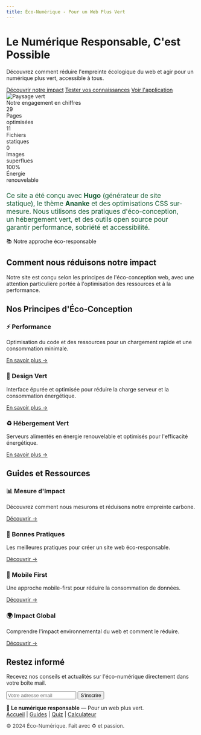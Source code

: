 ```yaml
---
title: Éco-Numérique - Pour un Web Plus Vert
---
```


<div class="eco-hero">
  <div class="eco-hero-left">
    <h1>Le Numérique Responsable, C'est Possible</h1>
    <p class="eco-hero-subtitle">
      Découvrez comment réduire l'empreinte écologique du web et agir pour un numérique plus vert, accessible à tous.
    </p>
    <div class="eco-hero-buttons">
      <a href="/impacts/" class="eco-hero-btn">Découvrir notre impact</a>
      <a href="/quiz/" class="eco-hero-btn eco-hero-btn-secondary">Tester vos connaissances</a>
      <a href="https://deluxe-khapse-8992b9.netlify.app/?fbclid=IwY2xjawK0J4hleHRuA2FlbQIxMABicmlkETB5TGFuNnc1d3hDcDUyV2wwAR6chDTDswPpWpAg2fmPMaapmD6dx4a5NRh8ciLm8-w6_FXl4h1lCXcggbvDcw_aem_CD8v9yYlBH__dmb_ReqOEw" class="eco-hero-btn eco-hero-btn-app" target="_blank" rel="noopener">Voir l'application</a>
    </div>
  </div>
  <div class="eco-hero-right">
    <img src="/images/foret.jpg" alt="Paysage vert" class="eco-hero-img"/>
  </div>
</div>

<div class="eco-key-numbers-box eco-key-numbers-animated">
  <div class="eco-key-numbers-title">Notre engagement en chiffres</div>
  <div class="eco-key-numbers-list">
    <div class="eco-key-number">
      <div class="eco-key-number-value">29</div>
      <div class="eco-key-number-label">Pages<br>optimisées</div>
    </div>
    <div class="eco-key-number">
      <div class="eco-key-number-value">11</div>
      <div class="eco-key-number-label">Fichiers<br>statiques</div>
    </div>
    <div class="eco-key-number">
      <div class="eco-key-number-value">0</div>
      <div class="eco-key-number-label">Images<br>superflues</div>
    </div>
    <div class="eco-key-number">
      <div class="eco-key-number-value">100%</div>
      <div class="eco-key-number-label">Énergie<br>renouvelable</div>
    </div>
  </div>
  <p style="margin-top:22px;font-size:1.08rem;color:#145a32;max-width:480px;">
    Ce site a été conçu avec <strong>Hugo</strong> (générateur de site statique), le thème <strong>Ananke</strong> et des optimisations CSS sur-mesure. Nous utilisons des pratiques d'éco-conception, un hébergement vert, et des outils open source pour garantir performance, sobriété et accessibilité.
  </p>
</div>

<!-- Ressources Bandeau -->

<div class="bandeau-ressources">
  <span>📚 Notre approche éco-responsable</span>
</div>

<h2>Comment nous réduisons notre impact</h2>
<p>
  Notre site est conçu selon les principes de l'éco-conception web, avec une attention particulière portée à l'optimisation des ressources et à la performance.
</p>
<!-- Thèmes principaux -->

<div class="themes-principaux fade-in-up">
  <h2>Nos Principes d'Éco-Conception</h2>
  <div class="themes-grid">
    <div class="theme-card fade-in-up">
      <h3><span class="theme-icon">⚡</span> Performance</h3>
      <p>Optimisation du code et des ressources pour un chargement rapide et une consommation minimale.</p>
      <a href="/articles/performance" class="lien-theme">En savoir plus →</a>
    </div>
    <div class="theme-card fade-in-up">
      <h3><span class="theme-icon">🌿</span> Design Vert</h3>
      <p>Interface épurée et optimisée pour réduire la charge serveur et la consommation énergétique.</p>
      <a href="/articles/design-vert" class="lien-theme">En savoir plus →</a>
    </div>
    <div class="theme-card fade-in-up">
      <h3><span class="theme-icon">♻️</span> Hébergement Vert</h3>
      <p>Serveurs alimentés en énergie renouvelable et optimisés pour l'efficacité énergétique.</p>
      <a href="/articles/hebergement-vert" class="lien-theme">En savoir plus →</a>
    </div>
  </div>
</div>

<!-- Ressources complémentaires -->

<div class="ressources-principales fade-in-up">
  <h2>Guides et Ressources</h2>
  <div class="themes-grid">
    <div class="theme-card fade-in-up">
      <h3><span class="theme-icon">📊</span> Mesure d'Impact</h3>
      <p>Découvrez comment nous mesurons et réduisons notre empreinte carbone.</p>
      <a href="/articles/mesure-impact" class="lien-theme">Découvrir →</a>
    </div>
    <div class="theme-card fade-in-up">
      <h3><span class="theme-icon">🔧</span> Bonnes Pratiques</h3>
      <p>Les meilleures pratiques pour créer un site web éco-responsable.</p>
      <a href="/articles/bonnes-pratiques" class="lien-theme">Découvrir →</a>
    </div>
    <div class="theme-card fade-in-up">
      <h3><span class="theme-icon">📱</span> Mobile First</h3>
      <p>Une approche mobile-first pour réduire la consommation de données.</p>
      <a href="/articles/mobile-first" class="lien-theme">Découvrir →</a>
    </div>
    <div class="theme-card fade-in-up">
      <h3><span class="theme-icon">🌍</span> Impact Global</h3>
      <p>Comprendre l'impact environnemental du web et comment le réduire.</p>
      <a href="/articles/impact-global" class="lien-theme">Découvrir →</a>
    </div>
  </div>
</div>


<!-- Newsletter -->

<div class="newsletter-section fade-in-up">
  <h2>Restez informé</h2>
  <p>Recevez nos conseils et actualités sur l'éco-numérique directement dans votre boîte mail.</p>
  <form class="newsletter-form">
    <input type="email" placeholder="Votre adresse email" required>
    <button type="submit">S'inscrire</button>
  </form>
</div>

<!-- Footer -->

<footer class="site-footer">
  <div>
    <strong>🌱 Le numérique responsable</strong> — Pour un web plus vert.<br>
    <a href="/">Accueil</a> | <a href="/articles/">Guides</a> | <a href="/quiz/">Quiz</a> | <a href="/calculateur">Calculateur</a>
  </div>
  <div style="margin-top:1em;font-size:0.98em;opacity:0.8;">
    © 2024 Éco-Numérique. Fait avec ♻️ et passion.
  </div>
</footer>

<!-- Scripts -->

<script src="/js/newsletter.js"></script>

<!-- Fade-in Animation Script -->

<script>
function onScrollFadeIn() {
  document.querySelectorAll('.fade-in-up').forEach(el => {
    const rect = el.getBoundingClientRect();
    if (rect.top < window.innerHeight - 60) {
      el.classList.add('visible');
    }
  });
}
window.addEventListener('scroll', onScrollFadeIn);
window.addEventListener('DOMContentLoaded', onScrollFadeIn);
</script>